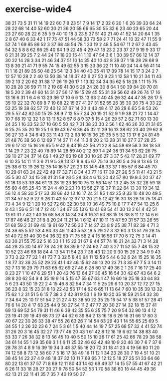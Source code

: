 # exercise-wide4
38
21
73
5
31
11
14
19
22
60
7
8
23
51
7
9
14
17
2
32
6
20
1
6
26
39
33
64
24
28
22
68
14
40
52
60
30
21
36
20
58
66
65
30
55
32
6
23
40
23
65
20
44
23
27
60
28
22
6
35
5
9
40
10
18
3
23
5
37
51
40
21
40
41
52
14
20
64
1
35
2
8
67
40
6
33
42
1
17
75
47
51
44
58
30
73
58
2
7
71
24
41
10
32
47
11
55
9
52
74
1
69
85
86
52
3
37
68
48
54
78
1
23
19
2
48
5
54
67
11
2
67
2
43
45
54
32
5
8
8
62
66
25
40
64
1
9
22
45
4
29
47
18
23
2
23
37
27
9
19
9
33
17
6
21
31
39
25
7
2
44
24
17
18
20
15
41
1
10
47
54
3
6
1
30
39
57
66
12
14
37
30
22
14
28
3
34
21
46
34
37
51
10
14
35
40
10
42
8
39
37
1
18
28
28
68
9
13
8
30
21
41
71
9
55
74
15
49
62
55
3
15
33
36
22
11
10
40
24
14
4
56
41
14
11
1
16
21
89
35
50
48
25
54
12
3
34
40
43
35
41
17
39
78
14
15
17
3
24
2
7
12
57
10
28
2
2
40
13
50
38
14
18
37
42
6
27
50
9
23
1
12
58
1
10
21
34
11
43
39
2
13
2
20
62
31
38
17
26
19
26
17
1
13
32
34
34
35
62
5
18
28
1
11
15
75
10
28
28
36
59
71
11
2
19
69
41
30
5
29
24
28
30
8
64
1
50
39
84
20
70
81
18
5
20
2
39
41
60
14
31
27
56
17
19
15
29
45
55
31
39
56
62
49
26
74
17
16
13
16
6
31
1
6
4
6
13
23
36
17
10
6
6
13
13
63
2
40
45
26
32
44
47
35
28
17
5
35
10
22
32
70
89
8
7
19
68
22
15
27
41
27
31
52
55
26
35
30
36
75
4
33
22
52
25
19
38
62
57
72
40
12
37
67
14
20
4
43
48
4
17
26
29
6
65
5
8
53
26
29
5
57
42
82
50
15
25
38
9
7
12
55
7
24
20
19
21
52
9
1
9
38
21
72
1
14
47
10
7
68
19
12
32
1
8
13
11
52
8
57
6
8
9
37
5
15
4
26
29
57
2
62
71
60
13
30
24
25
1
16
33
52
37
10
60
5
50
42
7
31
38
23
30
2
56
1
62
46
26
30
21
31
65
6
25
25
35
20
19
25
1
6
19
43
67
6
36
45
32
11
29
16
13
38
62
23
40
29
62
8
36
27
33
4
34
6
43
33
11
43
73
2
63
16
15
36
29
35
5
5
32
13
17
6
24
81
49
21
48
76
38
56
6
12
69
7
14
27
11
44
11
3
8
20
2
13
28
31
10
27
7
27
28
25
29
6
17
32
15
16
26
65
5
9
42
6
43
16
42
56
21
22
8
54
58
69
58
3
38
18
53
1
14
29
7
23
22
40
78
89
14
28
59
40
2
12
89
1
4
24
36
31
34
53
62
26
75
39
10
27
34
37
14
66
1
49
27
63
19
68
30
10
26
27
3
37
5
42
17
28
21
69
77
6
10
25
14
11
11
3
6
21
9
5
28
13
37
8
9
45
67
75
13
30
80
5
4
26
8
13
65
13
25
38
6
13
19
26
12
35
14
16
57
29
23
13
14
5
48
33
37
1
65
57
6
84
45
70
10
29
61
63
24
22
42
49
17
32
71
8
34
43
77
16
17
39
27
26
5
5
11
41
43
21
5
35
5
30
47
34
15
38
21
31
59
28
5
28
38
4
6
13
20
42
57
80
19
9
3
20
37
47
51
16
13
53
39
84
61
13
28
19
23
16
10
75
13
56
14
51
13
2
45
35
32
28
59
18
55
60
4
65
25
43
15
24
4
40
2
23
10
13
56
27
19
37
11
22
64
13
30
19
34
12
56
12
4
58
30
5
17
33
38
66
42
13
16
17
24
31
85
1
42
25
9
33
10
48
20
49
5
31
34
57
52
9
27
9
26
11
42
57
12
37
17
20
21
5
12
42
16
30
18
26
16
75
18
41
73
4
34
9
12
1
20
10
52
72
60
32
30
59
10
36
49
75
10
8
17
7
47
54
13
25
6
8
43
1
56
6
51
14
7
12
40
1
34
67
35
13
6
13
41
68
54
41
30
13
2
61
4
42
51
13
61
31
7
42
1
40
16
68
58
8
14
34
24
8
16
31
50
88
15
18
38
8
11
12
14
6
6
17
87
46
46
27
31
8
8
20
24
11
21
14
1
6
12
47
10
11
15
47
59
31
57
33
26
55
51
68
59
2
31
69
48
19
61
69
72
56
20
7
14
27
23
8
9
25
38
71
82
39
4
71
3
24
38
65
5
52
53
4
80
33
49
11
40
5
53
18
5
29
27
3
32
60
3
13
51
79
28
15
51
40
72
51
40
30
54
36
32
53
71
75
58
2
4
15
16
56
17
70
6
72
75
3
14
41
63
30
21
55
75
22
5
16
33
1
1
15
22
31
67
9
44
57
74
16
21
24
33
71
3
14
28
44
28
25
30
14
67
78
24
28
38
39
8
17
24
62
7
40
3
27
11
52
55
7
48
15
32
10
52
23
46
68
18
84
4
13
54
11
54
23
7
38
43
12
20
9
30
15
26
2
34
9
9
43
3
73
3
22
77
32
1
41
73
7
3
32
5
8
40
64
11
12
59
5
44
6
32
6
24
15
25
16
35
1
8
77
32
36
25
52
29
23
41
1
42
46
15
62
48
13
20
23
71
3
35
67
7
5
3
14
11
32
7
13
16
29
79
71
63
65
62
69
27
48
6
28
60
17
49
36
2
1
26
7
16
17
25
40
8
23
27
1
10
47
6
29
51
1
20
42
76
13
64
27
30
45
16
54
30
42
67
43
64
6
2
38
8
20
62
54
9
4
35
19
9
14
5
15
47
55
67
63
1
47
16
60
19
25
18
33
64
83
5
6
23
43
50
19
22
2
4
15
46
8
32
54
7
34
11
5
25
29
6
10
20
37
12
72
27
15
36
23
8
32
15
23
31
8
10
22
42
53
17
14
62
6
65
11
13
64
7
60
10
35
39
13
32
75
62
1
2
31
51
5
6
15
7
38
3
2
42
81
9
53
1
6
19
10
20
35
18
59
21
54
32
30
7
34
64
25
10
17
51
54
2
21
27
4
13
38
50
22
35
25
16
54
17
5
38
51
57
28
41
76
6
14
20
4
17
63
25
44
9
50
27
54
11
2
47
77
20
30
27
14
32
18
15
37
41
69
13
69
52
54
79
31
11
46
6
39
42
35
55
6
25
75
7
20
9
54
32
90
13
4
12
23
19
41
39
19
43
68
73
27
44
62
6
39
84
2
13
16
18
6
26
16
31
66
17
80
3
40
67
22
30
26
33
38
47
55
26
63
26
7
14
54
63
29
40
1
14
55
65
25
69
5
34
55
1
2
26
32
23
6
7
24
5
3
61
1
5
40
44
14
19
7
57
25
68
57
32
4
41
52
74
31
26
20
3
16
45
32
27
73
77
46
20
43
1
61
42
8
12
18
19
6
62
14
38
83
40
53
33
7
26
38
32
8
13
56
45
10
40
5
50
15
10
26
17
61
25
42
66
78
29
38
58
34
61
14
55
1
29
35
69
3
1
1
6
11
25
32
46
62
42
48
10
9
20
46
30
7
6
7
37
6
28
78
31
4
8
9
16
39
19
34
3
48
37
55
18
20
72
31
18
41
23
4
19
56
80
11
20
74
12
58
8
73
12
58
60
7
5
16
17
38
49
16
11
12
1
34
23
28
30
7
19
4
51
10
21
38
45
14
22
27
4
9
48
18
37
32
10
11
7
69
65
7
12
12
5
18
27
25
51
33
64
66
80
22
13
61
37
57
71
8
69
12
11
80
43
14
62
69
49
37
14
15
57
55
41
67
42
21
6
26
11
33
18
28
27
20
27
9
78
50
54
52
53
1
70
58
38
80
16
44
45
49
36
42
13
21
22
11
41
35
7
35
7
40
19
50
37
